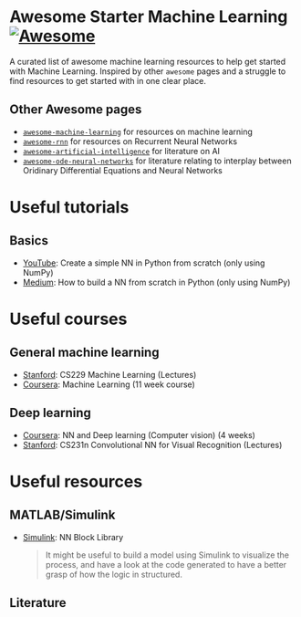 # Awesome Starter Machine Learning [![Awesome](https://cdn.rawgit.com/sindresorhus/awesome/d7305f38d29fed78fa85652e3a63e154dd8e8829/media/badge.svg)](https://github.com/sindresorhus/awesome)

A curated list of awesome machine learning resources to help get started with Machine Learning. Inspired by other `awesome` pages and a struggle to find resources to get started with in one clear place.

## Other Awesome pages

- [`awesome-machine-learning`](https://github.com/josephmisiti/awesome-machine-learning) for resources on machine learning
- [`awesome-rnn`](https://github.com/kjw0612/awesome-rnn) for resources on Recurrent Neural Networks
- [`awesome-artificial-intelligence`](https://github.com/owainlewis/awesome-artificial-intelligence) for literature on AI
- [`awesome-ode-neural-networks`](https://github.com/Zymrael/awesome-neural-ode) for literature relating to interplay between Oridinary Differential Equations and Neural Networks

# Useful tutorials

## Basics

- [YouTube](https://www.youtube.com/watch?v=kft1AJ9WVDk&t=10s): Create a simple NN in Python from scratch (only using NumPy)
- [Medium](https://towardsdatascience.com/how-to-build-your-own-neural-network-from-scratch-in-python-68998a08e4f6): How to build a NN from scratch in Python (only using NumPy)

# Useful courses

## General machine learning

- [Stanford](https://see.stanford.edu/Course/CS229): CS229 Machine Learning (Lectures)
- [Coursera](https://www.coursera.org/learn/machine-learning): Machine Learning (11 week course)

## Deep learning

- [Coursera](https://www.coursera.org/learn/neural-networks-deep-learning): NN and Deep learning (Computer vision) (4 weeks)
- [Stanford](http://cs231n.stanford.edu/): CS231n Convolutional NN for Visual Recognition (Lectures)

# Useful resources

## MATLAB/Simulink

- [Simulink](https://uk.mathworks.com/help/deeplearning/ug/neural-network-simulink-block-library.html): NN Block Library
  > It might be useful to build a model using Simulink to visualize the process, and have a look at the code generated to have a better grasp of how the logic in structured.

## Literature
